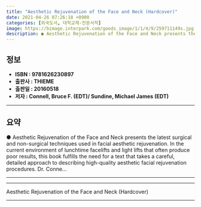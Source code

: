 ```yaml
---
title: "Aesthetic Rejuvenation of the Face and Neck (Hardcover)"
date: 2021-04-26 07:26:18 +0900
categories: [외국도서, 대학교재-전문서적]
image: https://bimage.interpark.com/goods_image/1/1/4/9/259711149s.jpg
description: ● Aesthetic Rejuvenation of the Face and Neck presents the latest surgical and non-surgical techniques used in facial aesthetic rejuvenation. In the current en
---
```


## **정보**

- **ISBN : 9781626230897**
- **출판사 : THIEME**
- **출판일 : 20160518**
- **저자 : Connell, Bruce F. (EDT)/ Sundine, Michael James (EDT)**

------



## **요약**

●  Aesthetic Rejuvenation of the Face and Neck presents the latest surgical and non-surgical techniques used in facial aesthetic rejuvenation. In the current environment of lunchtime facelifts and light lifts that often produce poor results, this book fulfills the need for a text that takes a careful, detailed approach to describing high-quality aesthetic facial rejuvenation procedures. Dr. Conne...

------



------


Aesthetic Rejuvenation of the Face and Neck (Hardcover) 

------


